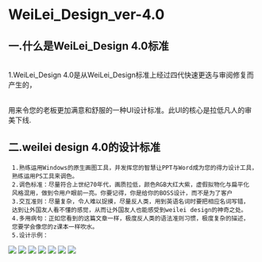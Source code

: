 WeiLei_Design_ver-4.0
====================
 一.什么是WeiLei_Design 4.0标准
 ---------------------------
 
 <br/>1.WeiLei_Design 4.0是从WeiLei_Design标准上经过四代快速更迭与审阅修复而产生的，
 
 <br/>用来令您的老板更加满意和舒服的一种UI设计标准。此UI的核心是拉低凡人的审美下线.
 
  
二.weilei design 4.0的设计标准
------------------------------
     1.熟练运用Windows的原生画图工具，并发挥您的智慧让PPT与Word成为您的得力设计工具，
     熟练运用PS工具来调色。
     2.调色标准：尽量符合上世纪70年代，画质拉低，颜色RGB大红大紫，虚假拟物化与扁平化
     风格混用，做到令用户眼前一亮。你要记得，你是给你的BOSS设计，而不是为了客户
     3.交互准则：尽量复杂，令人难以捉摸，尽量反人类，用到英语名词时要把相应名词写错，
     达到让外国友人看不懂的感觉，从而让外国友人也能感受到weilei design的神奇之处。
     4.多用病句：正如您看到的这篇文章一样，极度反人类的语法准则习惯，极度复杂的描述，
     您要学会像您的z课本一样吹水。
     5.设计示例：
![](https://github.com/DobEtooS/WeiLei_Design_ver-4.0/blob/main/%E5%BE%AE%E4%BF%A1%E5%9B%BE%E7%89%87_20210203125735.jpg)
![](https://github.com/DobEtooS/WeiLei_Design_ver-4.0/blob/main/%E5%BE%AE%E4%BF%A1%E5%9B%BE%E7%89%87_20210204204554.jpg)
![](https://github.com/DobEtooS/WeiLei_Design_ver-4.0/blob/main/%E5%BE%AE%E4%BF%A1%E5%9B%BE%E7%89%87_20210204204558.jpg)
![](https://github.com/DobEtooS/WeiLei_Design_ver-4.0/blob/main/%E5%BE%AE%E4%BF%A1%E5%9B%BE%E7%89%87_20210204204602.jpg)
![](https://github.com/DobEtooS/WeiLei_Design_ver-4.0/blob/main/zhizichat1.png)
![](https://github.com/DobEtooS/WeiLei_Design_ver-4.0/blob/main/zhizhi2.png)
![](https://github.com/DobEtooS/WeiLei_Design_ver-4.0/blob/main/timg.jpg)
